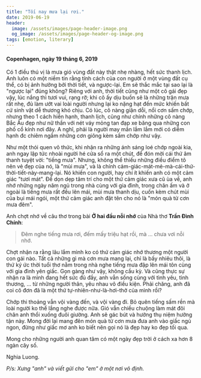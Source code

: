 ```yaml
---
title: "Tối nay mưa lại rơi."
date: 2019-06-19
header:
  image: /assets/images/page-header-image.png
  og_image: /assets/images/page-header-og-image.png
tags: [emotion, literary]  
--- 
```


#### Copenhagen, ngày 19 tháng 6, 2019

Có 1 điều thú vị là mưa gió vùng đất này thật nhẹ nhàng, hết sức thanh lịch. Anh luôn có một niềm tin rằng tính cách của con người ở một vùng đất cụ thể, có bị ảnh hưởng bởi thời tiết, và ngược-lại. Em sẽ thắc mắc tại sao lại là "ngược lại" đúng không? Riêng với anh, thời tiết cũng như một cô gái đẹp vậy, lúc nắng thì tươi vui, rạng rỡ; khi cô ấy dịu buồn sẽ là những trận mưa rất nhẹ, đủ làm ướt vai loài người nhưng lại ko nặng hạt đến mức khiến bất cứ sinh vật dễ thương khó chịu. Có lúc, cô nàng giận dỗi, nổi cơn sấm chớp, nhưng theo 1 cách hiền hạnh, thanh lịch, cũng như chính những cô nàng Bắc Âu đẹp như nữ thần với nét váy mỏng tan đạp xe băng qua những con phố cổ kính nơi đây. A nghĩ, phải là người may mắn lắm lắm mới có diễm hạnh đc chiêm ngắm những cơn giông kèm sấm chớp như vậy.

<!-- ![](/images/cph_forum_park.jpg) -->

Như một thói quen vô thức, khi nhận ra những ánh sáng loé chớp ngoài kia, anh ngay lập tức nhoài người hé cửa sổ ra một chút, để đón mời cái thứ âm thanh tuyệt vời: "tiếng mưa". Nhưng, không thể thiếu những điều điểm tô nên vẻ đẹp của nó, là "mùi mưa", và là chính cảm-giác-mát-mẻ-mà-cái-thứ-thời-tiết-này-mang-lại. Nó khiến con người, hay chí ít khiến anh có một cảm giác "tươi mát". Để dọn dẹp tâm trí cho một thứ cảm giác xưa cũ ùa về, anh nhớ những ngày năm ngủ trong nhà cùng với gia đình, trong chăn ấm và ở ngoài là tiếng mưa rất đều lên mái, mùi mưa thanh dịu, cuốn kèm chút mùi của bụi mái ngói, một thứ cảm giác anh đặt tên cho nó là "món quà từ cơn mưa đêm".

Anh chợt nhớ về câu thơ trong bài **Ở hai đầu nỗi nhớ** của Nhà thơ **Trần Đình Chính**:

> Đêm nghe tiếng mưa rơi, đếm mấy triệu hạt rồi, mà ... chưa vơi nỗi nhớ.

Chợt nhận ra  rằng lâu lắm mình ko có thứ cảm giác nhớ thương một người con gái nào. Tất cả những gì mà cơn mưa mang lại, chỉ là bấy nhiêu thôi, là thứ ký ức thời tuổi thơ nằm trong nhà nghe tiếng mưa đập lên mái tôn cùng với gia đình yên giấc. Gọn gàng như vậy, không cầu kỳ. Và cũng thực sự nhận ra là mình đang hết sức đủ đầy, anh vẫn sống cùng với tình yêu, tình thương, ... từ những người thân, yêu nhau vô điều kiện. Phải chăng, anh đã coi cô đơn đã là một thứ tự-nhiên-như-là-hơi-thở của mình rồi?

Chớp thi thoảng vẫn vội vàng đến, và vội vàng đi. Bỏ quên tiếng sấm rền mà loài người ko thể lắng nghe được nữa. Gió vẫn chiều chuộng làm mát đôi chân anh thổi xuống đuôi giường. Anh  sẽ gác bút và hưởng thụ niệm hưởng tận này. Mong đời lại mang đên món quà từ cơn mưa  đưa anh vào giấc ngủ ngon, đừng như giấc mơ anh ko biết nên gọi nó là đẹp hay ko đẹp tối qua.

Mong cho những người anh quan tâm có một ngày đẹp trời ở cách xa hơn 8 ngàn cây số.

Nghia Luong.

*P/s: Xưng "anh" và viết gửi cho "em" ở một nơi vô định.*



